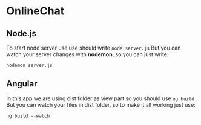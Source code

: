 # OnlineChat
## Node.js
To start node server use use should write ``node server.js``
But you can watch your server changes with **nodemon**, so you can just write:
```$xslt
nodemon server.js
```
## Angular
In this app we are using dist folder as view part so you should use ``ng build``
But you can watch your files in dist folder, so to make it all working just use:
```$xslt
ng build --watch
```